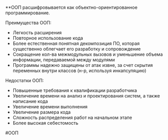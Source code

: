 **ООП расшифровывается как объектно-ориентированное программирование.

Преимущества ООП:

- Легкость расширения
- Повторное использование кода
- Более естественная понятная декомпозиция ПО, которая существенно облегчает его разработку и сопровождение
- Сокращение кол-ва межмодульных вызовов и уменьшение объема информации, передаваемой между модулями
- Программы надежно защищены от атак извне, за счет скрытия переменных внутри классов (н-р, используя инкапсуляцию)

Недостатки ООП:
- Повышенные требования к квалификации разработчика
- Увеличение времени на анализ и проектирования систем, а также написание кода
- Увеличение времени выполнения
- Увеличение размера кода
- Сложность распределения работ на начальном этапе
- Более высокая себестомость

#ООП 